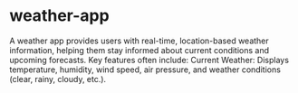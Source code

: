 # weather-app
A weather app provides users with real-time, location-based weather information, helping them stay informed about current conditions and upcoming forecasts. Key features often include:  Current Weather: Displays temperature, humidity, wind speed, air pressure, and weather conditions (clear, rainy, cloudy, etc.).
